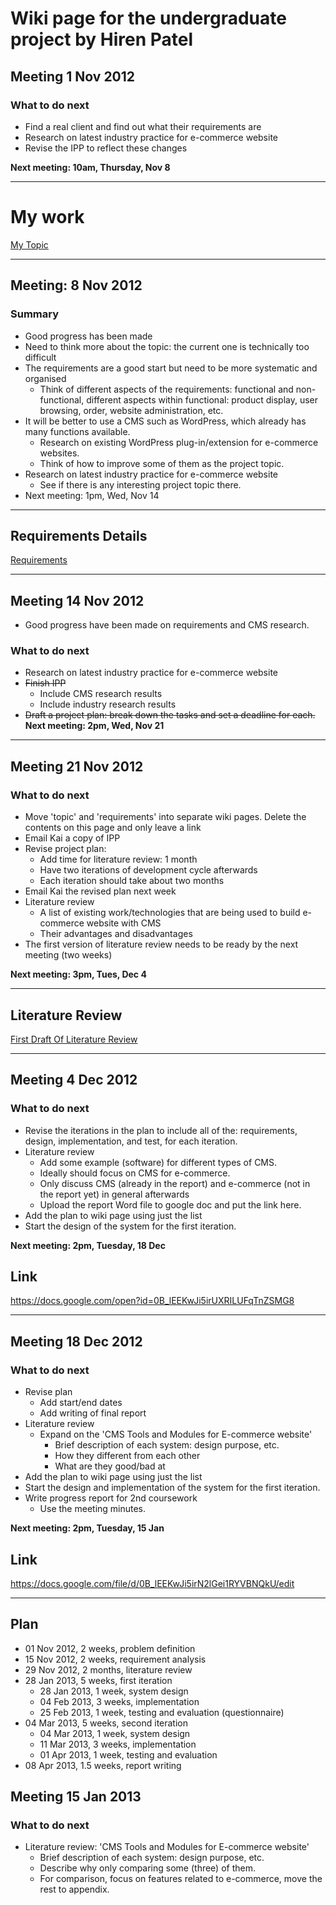 # Wiki page for the undergraduate project by Hiren Patel #

## Meeting 1 Nov 2012 ##

### What to do next ###
  * Find a real client and find out what their requirements are
  * Research on latest industry practice for e-commerce website
  * Revise the IPP to reflect these changes

**Next meeting: 10am, Thursday, Nov 8**


---


# My work #

[My Topic](https://code.google.com/p/social-analytics-visualisation/wiki/Topic_Hiren?ts=1354024786&updated=Topic_Hiren)


---


## Meeting: 8 Nov 2012 ##

### Summary ###
  * Good progress has been made
  * Need to think more about the topic: the current one is technically too difficult
  * The requirements are a good start but need to be more systematic and organised
    * Think of different aspects of the requirements: functional and non-functional, different aspects within functional: product display, user browsing, order, website administration, etc.
  * It will be better to use a CMS such as WordPress, which already has many functions available.
    * Research on existing WordPress plug-in/extension for e-commerce websites.
    * Think of how to improve some of them as the project topic.
  * Research on latest industry practice for e-commerce website
    * See if there is any interesting project topic there.
  * Next meeting: 1pm, Wed, Nov 14


---


## Requirements Details ##

[Requirements](https://code.google.com/p/social-analytics-visualisation/wiki/Requirements?ts=1354025031&updated=Requirements)


---


## Meeting 14 Nov 2012 ##
  * Good progress have been made on requirements and CMS research.
### What to do next ###
  * Research on latest industry practice for e-commerce website
  * ~~Finish IPP~~
    * Include CMS research results
    * Include industry research results
  * ~~Draft a project plan: break down the tasks and set a deadline for each.~~
**Next meeting: 2pm, Wed, Nov 21**


---


## Meeting 21 Nov 2012 ##

### What to do next ###

  * Move 'topic' and 'requirements' into separate wiki pages. Delete the contents on this page and only leave a link
  * Email Kai a copy of IPP
  * Revise project plan:
    * Add time for literature review: 1 month
    * Have two iterations of development cycle afterwards
    * Each iteration should take about two months
  * Email Kai the revised plan next week
  * Literature review
    * A list of existing work/technologies that are being used to build e-commerce website with CMS
    * Their advantages and disadvantages
  * The first version of literature review needs to be ready by the next meeting (two weeks)

**Next meeting: 3pm, Tues, Dec 4**


---


## Literature Review ##

[First Draft Of Literature Review](https://code.google.com/p/social-analytics-visualisation/wiki/LiteratureReviewDraft?ts=1354631775&updated=LiteratureReviewDraft)


---


## Meeting 4 Dec 2012 ##

### What to do next ###

  * Revise the iterations in the plan to include all of the: requirements, design, implementation, and test, for each iteration.
  * Literature review
    * Add some example (software) for different types of CMS.
    * Ideally should focus on CMS for e-commerce.
    * Only discuss CMS (already in the report) and e-commerce (not in the report yet) in general afterwards
    * Upload the report Word file to google doc and put the link here.
  * Add the plan to wiki page using just the list
  * Start the design of the system for the first iteration.

**Next meeting: 2pm, Tuesday, 18 Dec**

## Link ##

https://docs.google.com/open?id=0B_lEEKwJi5irUXRILUFqTnZSMG8


---


## Meeting 18 Dec 2012 ##

### What to do next ###

  * Revise plan
    * Add start/end dates
    * Add writing of final report
  * Literature review
    * Expand on the 'CMS Tools and Modules for E-commerce website'
      * Brief description of each system: design purpose, etc.
      * How they different from each other
      * What are they good/bad at
  * Add the plan to wiki page using just the list
  * Start the design and implementation of the system for the first iteration.
  * Write progress report for 2nd coursework
    * Use the meeting minutes.

**Next meeting: 2pm, Tuesday, 15 Jan**

## Link ##

https://docs.google.com/file/d/0B_lEEKwJi5irN2lGei1RYVBNQkU/edit


---


## Plan ##

  * 01 Nov 2012, 2 weeks, problem definition
  * 15 Nov 2012, 2 weeks, requirement analysis
  * 29 Nov 2012, 2 months, literature review
  * 28 Jan 2013, 5 weeks, first iteration
    * 28 Jan 2013, 1 week, system design
    * 04 Feb 2013, 3 weeks, implementation
    * 25 Feb 2013, 1 week, testing and evaluation (questionnaire)
  * 04 Mar 2013, 5 weeks, second iteration
    * 04 Mar 2013, 1 week, system design
    * 11 Mar 2013, 3 weeks, implementation
    * 01 Apr 2013, 1 week, testing and evaluation
  * 08 Apr 2013, 1.5 weeks, report writing


## Meeting 15 Jan 2013 ##

### What to do next ###

  * Literature review: 'CMS Tools and Modules for E-commerce website'
    * Brief description of each system: design purpose, etc.
    * Describe why only comparing some (three) of them.
    * For comparison, focus on features related to e-commerce, move the rest to appendix.